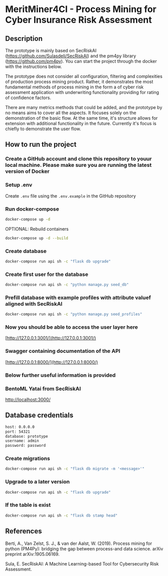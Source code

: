 # MeritMiner4CI - Process Mining for Cyber Insurance Risk Assessment

## Description

The prototype is mainly based on SecRiskAI (https://github.com/Sulasdeli/SecRiskAI) and the pm4py library (https://github.com/pm4py).
You can start the project through the docker with the instructions below.

The prototype does not consider all configuration, filtering and complexities of production process mining product.  Rather, it demonstrates the most fundamental methods of process mining in the form a of cyber risk assessment application with underwriting functionality providing for rating of confidence factors.

There are many metrics methods that could be added, and the prototype  by no means aims to cover all the aspects. It focuses solely on the demonstration of the basic flow. At the same time, it's structure allows for extension with additional functionality in the future. Currently it's focus is chiefly to demonstrate the user flow.


## How to run the project

### Create a GitHub account and clone this repository to youur local machine. Please make sure you are running the latest version of Docker

### Setup .env

Create `.env` file using the `.env.example` in the GitHub repository

### Run docker-compose

```bash
docker-compose up -d
```
OPTIONAL: Rebuild containers

```bash
docker-compose up -d --build
```

### Create database

```bash
docker-compose run api sh -c "flask db upgrade"
```

### Create first user for the database

```bash
docker-compose run api sh -c "python manage.py seed_db"
```

### Prefill database with example profiles with attribute valuef aligned with SecRiskAI

```bash
docker-compose run api sh -c "python manage.py seed_profiles"
```

### Now you should be able to access the user layer here

[http://127.0.0.1:3001/](http://127.0.0.1:3001/)


### Swagger containing documentation of the API

[http://127.0.0.1:8000/](http://127.0.0.1:8000/)



### Below further useful information is provided


### BentoML Yatai from SecRiskAI

[http://localhost:3000/](http://localhost:3000/)


## Database credentials


```bash
host: 0.0.0.0
port: 54321
database: prototype
username: admin
password: password
```

### Create migrations

```bash
docker-compose run api sh -c "flask db migrate -m '<message>'"
```

### Upgrade to a later version

```bash
docker-compose run api sh -c "flask db upgrade"
```

### If the table is exist

```bash
docker-compose run api sh -c "flask db stamp head"
```


## References


Berti, A., Van Zelst, S. J., & van der Aalst, W. (2019). Process mining for python (PM4Py): bridging the gap between process-and data science. arXiv preprint arXiv:1905.06169.

Sula, E. SecRiskAI: A Machine Learning-based Tool for Cybersecurity Risk Assessment.
